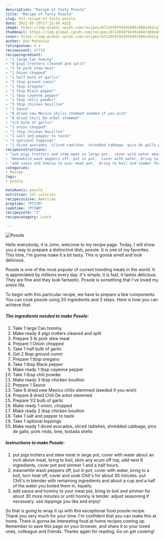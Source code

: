 ```yaml
---
description: "Recipe of Tasty Posole"
title: "Recipe of Tasty Posole"
slug: 911-recipe-of-tasty-posole
date: 2022-05-29T17:15:04.432Z
image: https://img-global.cpcdn.com/recipes/6713659794391040/680x482cq70/posole-recipe-main-photo.jpg
thumbnail: https://img-global.cpcdn.com/recipes/6713659794391040/680x482cq70/posole-recipe-main-photo.jpg
cover: https://img-global.cpcdn.com/recipes/6713659794391040/680x482cq70/posole-recipe-main-photo.jpg
author: Don McKenzie
ratingvalue: 4.1
reviewcount: 47718
recipeingredient:
- "1 large Can hominy"
- "4 pigs trotters cleaned and split"
- "3 lb pork stew meat"
- "1 Onion chopped"
- "1 half bulb of garlic"
- "2 tbsp ground cumin"
- "1 tbsp oregano"
- "1 tbsp Black pepper"
- "1 tbsp cayenne pepper"
- "1 tbsp chili powder"
- "3 tbsp chicken bouillon"
- "1 Sauce"
- "8 dried new Mexico chilis stemmed seeded if you wish"
- "8 dried Chili De arbol stemmed"
- "1/2 bulb of garlic"
- "1 onion chopped"
- "2 tbsp chicken bouillon"
- "1 salt and pepper to taste"
- "1 optional toppings"
- "1 diced avocados  sliced radishes  shredded cabbage  pico de gallo pork rinds  lime tostada shells"
recipeinstructions:
- "put pigs trotters and stew meat in large pot,  cover with water about an inch above meat,  bring to boil, skim any scum off top, add next 8 ingredients,  cover pot and simmer 1 and a half hours."
- "meanwhile wash peppers off, put in pot,  cover with water, bring to a boil,  turn heat off, cover and soak Chili&#39;s for about 30 minutes. put Chili&#39;s in blender with remaining ingredients and about a cup and a half of the water you boiled them in,  liquefy."
- "add sauce and hominy to your meat pot,  bring to boil and simmer for about 30 more minutes or until hominy is tender. adjust seasoning if necessary.  use toppings you like and enjoy!"
categories:
- Recipe
tags:
- posole

katakunci: posole 
nutrition: 247 calories
recipecuisine: American
preptime: "PT27M"
cooktime: "PT38M"
recipeyield: "3"
recipecategory: Lunch

---
```



![Posole](https://img-global.cpcdn.com/recipes/6713659794391040/680x482cq70/posole-recipe-main-photo.jpg)

Hello everybody, it is John, welcome to my recipe page. Today, I will show you a way to prepare a distinctive dish, posole. It is one of my favorites. This time, I'm gonna make it a bit tasty. This is gonna smell and look delicious.



Posole is one of the most popular of current trending meals in the world. It is appreciated by millions every day. It's simple, it is fast, it tastes delicious. They are fine and they look fantastic. Posole is something that I've loved my entire life.


To begin with this particular recipe, we have to prepare a few components. You can cook posole using 20 ingredients and 3 steps. Here is how you can achieve that.

<!--inarticleads1-->

##### The ingredients needed to make Posole:

1. Take 1 large Can hominy
1. Make ready 4 pigs trotters cleaned and split
1. Prepare 3 lb pork stew meat
1. Prepare 1 Onion chopped
1. Take 1 half bulb of garlic
1. Get 2 tbsp ground cumin
1. Prepare 1 tbsp oregano
1. Take 1 tbsp Black pepper
1. Make ready 1 tbsp cayenne pepper
1. Take 1 tbsp chili powder
1. Make ready 3 tbsp chicken bouillon
1. Prepare 1 Sauce
1. Take 8 dried new Mexico chilis stemmed (seeded if you wish)
1. Prepare 8 dried Chili De arbol stemmed
1. Prepare 1/2 bulb of garlic
1. Make ready 1 onion, chopped
1. Make ready 2 tbsp chicken bouillon
1. Take 1 salt and pepper to taste
1. Take 1 optional toppings
1. Make ready 1 diced avocados,  sliced radishes,  shredded cabbage,  pico de gallo, pork rinds,  lime, tostada shells




<!--inarticleads2-->

##### Instructions to make Posole:

1. put pigs trotters and stew meat in large pot,  cover with water about an inch above meat,  bring to boil, skim any scum off top, add next 8 ingredients,  cover pot and simmer 1 and a half hours.
1. meanwhile wash peppers off, put in pot,  cover with water, bring to a boil,  turn heat off, cover and soak Chili&#39;s for about 30 minutes. put Chili&#39;s in blender with remaining ingredients and about a cup and a half of the water you boiled them in,  liquefy.
1. add sauce and hominy to your meat pot,  bring to boil and simmer for about 30 more minutes or until hominy is tender. adjust seasoning if necessary.  use toppings you like and enjoy!




So that is going to wrap it up with this exceptional food posole recipe. Thank you very much for your time. I'm confident that you can make this at home. There is gonna be interesting food at home recipes coming up. Remember to save this page on your browser, and share it to your loved ones, colleague and friends. Thanks again for reading. Go on get cooking!
